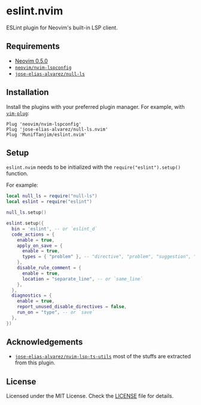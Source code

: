 # eslint.nvim

ESLint plugin for Neovim's built-in LSP client.

## Requirements

- [Neovim 0.5.0](https://github.com/neovim/neovim/releases/tag/v0.5.0)
- [`neovim/nvim-lspconfig`](https://github.com/neovim/nvim-lspconfig)
- [`jose-elias-alvarez/null-ls`](https://github.com/jose-elias-alvarez/null-ls.nvim)

## Installation

Install the plugins with your preferred plugin manager. For example, with [`vim-plug`](https://github.com/junegunn/vim-plug):

```vim
Plug 'neovim/nvim-lspconfig'
Plug 'jose-elias-alvarez/null-ls.nvim'
Plug 'MunifTanjim/eslint.nvim'
```

## Setup

`eslint.nvim` needs to be initialized with the `require("eslint").setup()` function.

For example:

```lua
local null_ls = require("null-ls")
local eslint = require("eslint")

null_ls.setup()

eslint.setup({
  bin = 'eslint', -- or `eslint_d`
  code_actions = {
    enable = true,
    apply_on_save = {
      enable = true,
      types = { "problem" }, -- "directive", "problem", "suggestion", "layout"
    },
    disable_rule_comment = {
      enable = true,
      location = "separate_line", -- or `same_line`
    },
  },
  diagnostics = {
    enable = true,
    report_unused_disable_directives = false,
    run_on = "type", -- or `save`
  },
})
```

## Acknowledgements

- [`jose-elias-alvarez/nvim-lsp-ts-utils`](https://github.com/jose-elias-alvarez/nvim-lsp-ts-utils)
  most of the stuffs are extracted from this plugin.

## License

Licensed under the MIT License. Check the [LICENSE](./LICENSE) file for details.
